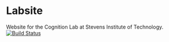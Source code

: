 # Labsite

Website for the Cognition Lab at Stevens Institute of Technology.
[![Build Status](https://travis-ci.org/suchow/labsite.svg?branch=master)](https://travis-ci.org/suchow/labsite)
